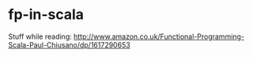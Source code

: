 fp-in-scala
===========

Stuff while reading: http://www.amazon.co.uk/Functional-Programming-Scala-Paul-Chiusano/dp/1617290653
